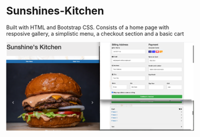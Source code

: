 # Sunshines-Kitchen

Built with HTML and Bootstrap CSS.
Consists of a home page with resposive gallery, a simplistic menu, a checkout section and a basic cart

![](https://github.com/Clemons09/Sunshines-Kitchen/blob/main/project1.png)
